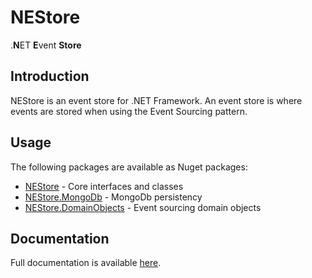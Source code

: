 # NEStore

.**N**ET **E**vent **Store**

## Introduction

NEStore is an event store for .NET Framework. An event store is where events are stored when using the Event Sourcing pattern.

## Usage

The following packages are available as Nuget packages:

-	[NEStore](https://www.nuget.org/packages/NEStore) - Core interfaces and classes
- [NEStore.MongoDb](https://www.nuget.org/packages/NEStore.MongoDb/) - MongoDb persistency
- [NEStore.DomainObjects](https://www.nuget.org/packages/NEStore.DomainObjects/) - Event sourcing domain objects

## Documentation

Full documentation is available [here](https://github.com/deltatre-webplu/NEStore/wiki).
